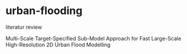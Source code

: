 # urban-flooding
literatur review

Multi-Scale Target-Specified Sub-Model Approach for Fast
Large-Scale High-Resolution 2D Urban Flood Modelling
